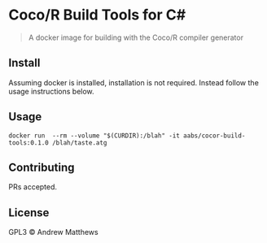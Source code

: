 # Coco/R Build Tools for C#

> A docker image for building with the Coco/R compiler generator

## Install

Assuming docker is installed, installation is not required.  Instead follow the usage instructions below.

## Usage

```
docker run  --rm --volume "$(CURDIR):/blah" -it aabs/cocor-build-tools:0.1.0 /blah/taste.atg
```

## Contributing

PRs accepted.

## License

GPL3 © Andrew Matthews
